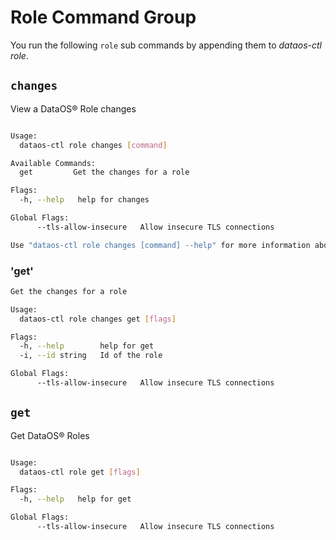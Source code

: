 # Role Command Group
You run the following `role` sub commands by appending them to *dataos-ctl role*.

## `changes`
View a DataOS® Role changes

```bash

Usage:
  dataos-ctl role changes [command]

Available Commands:
  get         Get the changes for a role

Flags:
  -h, --help   help for changes

Global Flags:
      --tls-allow-insecure   Allow insecure TLS connections

Use "dataos-ctl role changes [command] --help" for more information about a command.
```

### **'get'**


```bash
Get the changes for a role

Usage:
  dataos-ctl role changes get [flags]

Flags:
  -h, --help        help for get
  -i, --id string   Id of the role

Global Flags:
      --tls-allow-insecure   Allow insecure TLS connections

```

## `get`
Get DataOS® Roles

```bash

Usage:
  dataos-ctl role get [flags]

Flags:
  -h, --help   help for get

Global Flags:
      --tls-allow-insecure   Allow insecure TLS connections
```